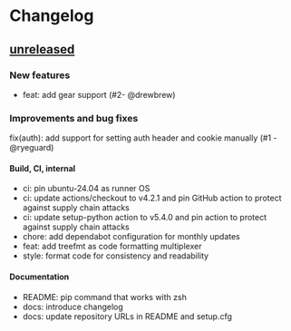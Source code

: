 # Changelog

## [unreleased]

### New features

- feat: add gear support (#2- @drewbrew)

### Improvements and bug fixes

fix(auth): add support for setting auth header and cookie manually (#1 - @ryeguard)

#### Build, CI, internal

- ci: pin ubuntu-24.04 as runner OS
- ci: update actions/checkout to v4.2.1 and pin GitHub action to protect against supply chain attacks
- ci: update setup-python action to v5.4.0 and pin action to protect against supply chain attacks
- chore: add dependabot configuration for monthly updates
- feat: add treefmt as code formatting multiplexer
- style: format code for consistency and readability

#### Documentation

- README: pip command that works with zsh
- docs: introduce changelog
- docs: update repository URLs in README and setup.cfg

[unreleased]: https://github.com/garminexport/garminexport/compare/v0.5.0...HEAD

